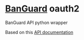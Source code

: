 # [BanGuard](https://banguard.uk) oauth2
BanGuard API python wrapper

Based on this [API documentation](https://banguard.uk/api-docs)
